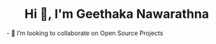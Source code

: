 <h1 align="center">Hi 👋, I'm Geethaka Nawarathna</h1>
- 👯 I’m looking to collaborate on Open Source Projects

<!--
**geethaka-Nrs/geethaka-Nrs** is a ✨ _special_ ✨ repository because its `README.md` (this file) appears on your GitHub profile.

Here are some ideas to get you started:

- 🔭 I’m currently working on ...
- 🌱 I’m currently learning ...
- 👯 I’m looking to collaborate on ...
- 🤔 I’m looking for help with ...
- 💬 Ask me about ...
- 📫 How to reach me: ...
- 😄 Pronouns: ...
- ⚡ Fun fact: ...
-->
